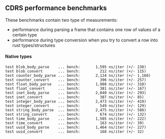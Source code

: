 ## CDRS performance benchmarks

These benchmarks contain two type of measurements:

- performance during parsing a frame that contains one row of values of a
certain type
- performance during type conversion when you try to convert a row into
rust types/structures

#### Native types

```
test blob_body_parse    ... bench:       1,595 ns/iter (+/- 238)
test blob_convert       ... bench:         212 ns/iter (+/- 115)
test counter_body_parse ... bench:       2,124 ns/iter (+/- 1,160)
test counter_convert    ... bench:         396 ns/iter (+/- 257)
test float_body_parse   ... bench:       1,908 ns/iter (+/- 310)
test float_convert      ... bench:         381 ns/iter (+/- 167)
test inet_body_parse    ... bench:       2,040 ns/iter (+/- 293)
test inet_convert       ... bench:         387 ns/iter (+/- 85)
test integer_body_parse ... bench:       2,473 ns/iter (+/- 419)
test integer_convert    ... bench:         549 ns/iter (+/- 129)
test string_body_parse  ... bench:       2,475 ns/iter (+/- 588)
test string_convert     ... bench:         674 ns/iter (+/- 132)
test time_body_parse    ... bench:       1,505 ns/iter (+/- 222)
test time_convert       ... bench:         163 ns/iter (+/- 39)
test uuid_body_parse    ... bench:       1,464 ns/iter (+/- 227)
test uuid_convert       ... bench:         168 ns/iter (+/- 32)
```
